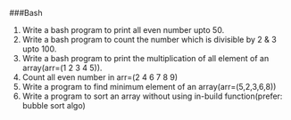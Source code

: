 ###Bash

1. Write a bash program to print all even number upto 50.
2. Write a bash program to count the number which is divisible by 2 & 3 upto 100.
3. Write a bash program to print the multiplication of all element of an array(arr=(1 2 3 4 5)).
4. Count all even number in arr=(2 4 6 7 8 9)
5. Write a program to find minimum element of an array(arr=(5,2,3,6,8))
6. Write a program to sort an array without using in-build function(prefer: bubble sort algo)
